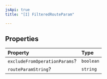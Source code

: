 ```yaml
---
jsApi: true
title: "[I] FilteredRouteParam"

---
```

## Properties

| Property | Type |
| :------ | :------ |
| `excludeFromOperationParams`? | `boolean` |
| `routeParamString`? | `string` |

